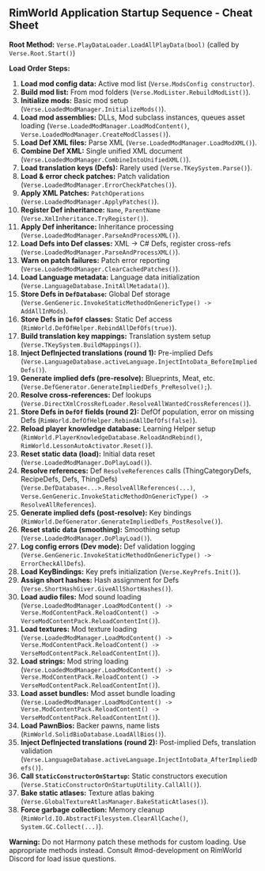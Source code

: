 
## RimWorld Application Startup Sequence - Cheat Sheet

**Root Method:** `Verse.PlayDataLoader.LoadAllPlayData(bool)` (called by `Verse.Root.Start()`)

**Load Order Steps:**

1. **Load mod config data:** Active mod list (`Verse.ModsConfig constructor`).
2. **Build mod list:** From mod folders (`Verse.ModLister.RebuildModList()`).
3. **Initialize mods:** Basic mod setup (`Verse.LoadedModManager.InitializeMods()`).
4. **Load mod assemblies:** DLLs, Mod subclass instances, queues asset loading (`Verse.LoadedModManager.LoadModContent()`, `Verse.LoadedModManager.CreateModClasses()`).
5. **Load Def XML files:** Parse XML (`Verse.LoadedModManager.LoadModXML()`).
6. **Combine Def XML:** Single unified XML document (`Verse.LoadedModManager.CombineIntoUnifiedXML()`).
7. **Load translation keys (Defs):** Rarely used (`Verse.TKeySystem.Parse()`).
8. **Load & error check patches:** Patch validation (`Verse.LoadedModManager.ErrorCheckPatches()`).
9. **Apply XML Patches:** `PatchOperations` (`Verse.LoadedModManager.ApplyPatches()`).
10. **Register Def inheritance:** `Name`, `ParentName` (`Verse.XmlInheritance.TryRegister()`).
11. **Apply Def inheritance:** Inheritance processing (`Verse.LoadedModManager.ParseAndProcessXML()`).
12. **Load Defs into Def classes:** XML -> C# Defs, register cross-refs (`Verse.LoadedModManager.ParseAndProcessXML()`).
13. **Warn on patch failures:** Patch error reporting (`Verse.LoadedModManager.ClearCachedPatches()`).
14. **Load Language metadata:** Language data initialization (`Verse.LanguageDatabase.InitAllMetadata()`).
15. **Store Defs in `DefDatabase`:** Global Def storage (`Verse.GenGeneric.InvokeStaticMethodOnGenericType() -> AddAllInMods`).
16. **Store Defs in `DefOf` classes:** Static Def access (`RimWorld.DefOfHelper.RebindAllDefOfs(true)`).
17. **Build translation key mappings:** Translation system setup (`Verse.TKeySystem.BuildMappings()`).
18. **Inject DefInjected translations (round 1):** Pre-implied Defs (`Verse.LanguageDatabase.activeLanguage.InjectIntoData_BeforeImpliedDefs()`).
19. **Generate implied defs (pre-resolve):** Blueprints, Meat, etc. (`Verse.DefGenerator.GenerateImpliedDefs_PreResolve();`).
20. **Resolve cross-references:** Def lookups (`Verse.DirectXmlCrossRefLoader.ResolveAllWantedCrossReferences()`).
21. **Store Defs in `DefOf` fields (round 2):** DefOf population, error on missing Defs (`RimWorld.DefOfHelper.RebindAllDefOfs(false)`).
22. **Reload player knowledge database:** Learning Helper setup (`RimWorld.PlayerKnowledgeDatabase.ReloadAndRebind()`, `RimWorld.LessonAutoActivator.Reset()`).
23. **Reset static data (load):** Initial data reset (`Verse.LoadedModManager.DoPlayLoad()`).
24. **Resolve references:** Def `ResolveReferences` calls (ThingCategoryDefs, RecipeDefs, Defs, ThingDefs) (`Verse.DefDatabase<...>.ResolveAllReferences(...)`, `Verse.GenGeneric.InvokeStaticMethodOnGenericType() -> ResolveAllReferences`).
25. **Generate implied defs (post-resolve):** Key bindings (`RimWorld.DefGenerator.GenerateImpliedDefs_PostResolve()`).
26. **Reset static data (smoothing):** Smoothing setup (`Verse.LoadedModManager.DoPlayLoad()`).
27. **Log config errors (Dev mode):** Def validation logging (`Verse.GenGeneric.InvokeStaticMethodOnGenericType() -> ErrorCheckAllDefs`).
28. **Load KeyBindings:** Key prefs initialization (`Verse.KeyPrefs.Init()`).
29. **Assign short hashes:** Hash assignment for Defs (`Verse.ShortHashGiver.GiveAllShortHashes()`).
30. **Load audio files:** Mod sound loading (`Verse.LoadedModManager.LoadModContent() -> Verse.ModContentPack.ReloadContent() -> VerseModContentPack.ReloadContentInt()`).
31. **Load textures:** Mod texture loading (`Verse.LoadedModManager.LoadModContent() -> Verse.ModContentPack.ReloadContent() -> VerseModContentPack.ReloadContentInt()`).
32. **Load strings:** Mod string loading (`Verse.LoadedModManager.LoadModContent() -> Verse.ModContentPack.ReloadContent() -> VerseModContentPack.ReloadContentInt()`).
33. **Load asset bundles:** Mod asset bundle loading (`Verse.LoadedModManager.LoadModContent() -> Verse.ModContentPack.ReloadContent() -> VerseModContentPack.ReloadContentInt()`).
34. **Load PawnBios:** Backer pawns, name lists (`RimWorld.SolidBioDatabase.LoadAllBios()`).
35. **Inject DefInjected translations (round 2):** Post-implied Defs, translation validation (`Verse.LanguageDatabase.activeLanguage.InjectIntoData_AfterImpliedDefs()`).
36. **Call `StaticConstructorOnStartup`:** Static constructors execution (`Verse.StaticConstructorOnStartupUtility.CallAll()`).
37. **Bake static atlases:** Texture atlas baking (`Verse.GlobalTextureAtlasManager.BakeStaticAtlases()`).
38. **Force garbage collection:** Memory cleanup (`RimWorld.IO.AbstractFilesystem.ClearAllCache()`, `System.GC.Collect(...)`).

**Warning:** Do not Harmony patch these methods for custom loading. Use appropriate methods instead. Consult #mod-development on RimWorld Discord for load issue questions.
